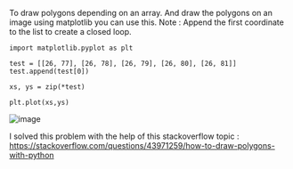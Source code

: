 To draw polygons depending on an array. And draw the polygons on an image using matplotlib you can use this.
Note : Append the first coordinate to the list to create a closed loop.

```
import matplotlib.pyplot as plt

test = [[26, 77], [26, 78], [26, 79], [26, 80], [26, 81]]
test.append(test[0])

xs, ys = zip(*test)

plt.plot(xs,ys)
```

![image](https://user-images.githubusercontent.com/42489236/141278032-704c5cb4-d100-4d5f-bc8a-a34647473b83.png)

I solved this problem with the help of this stackoverflow topic : https://stackoverflow.com/questions/43971259/how-to-draw-polygons-with-python
